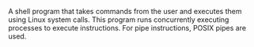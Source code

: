 A shell program that takes commands from the user and executes them using Linux system calls. This program runs concurrently executing processes to execute instructions. For pipe instructions, POSIX pipes are used.
